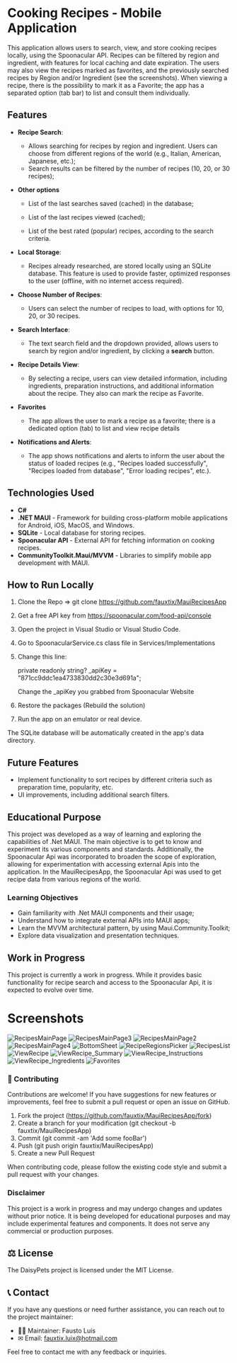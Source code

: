 # **Cooking Recipes - Mobile Application**

This application allows users to search, view, and store cooking recipes locally, using the Spoonacular API. Recipes can be filtered by region and ingredient, with features for local caching and date expiration.
The users may also view the recipes marked as favorites, and the previously searched recipes by Region and/or Ingredient (see the screenshots).
When viewing a recipe, there is the possibility to mark it as a Favorite; the app has a separated option (tab bar) to list and consult them individually.

## **Features**

- **Recipe Search**:
  - Allows searching for recipes by region and ingredient. Users can choose from different regions of the world (e.g., Italian, American, Japanese, etc.);
  - Search results can be filtered by the number of recipes (10, 20, or 30 recipes);
 
- **Other options**
  
  - List of the last searches saved (cached) in the database;
  
  - List of the last recipes viewed (cached);
  
  - List of the best rated (popular) recipes, according to the search criteria.

- **Local Storage**:
  - Recipes already researched, are stored locally using an SQLite database.
    This feature is used to provide faster, optimized responses to the user (offline, with no internet access required).

- **Choose Number of Recipes**:
  - Users can select the number of recipes to load, with options for 10, 20, or 30 recipes.

- **Search Interface**:
  - The text search field and the dropdown provided, allows users to search by region and/or ingredient, by clicking a **search** button.
  
- **Recipe Details View**:
  - By selecting a recipe, users can view detailed information, including ingredients, preparation instructions, and additional information about the recipe.
    They also can mark the recipe as Favorite.

- **Favorites**
  - The app allows the user to mark a recipe as a favorite; there is a dedicated option (tab) to list and view recipe details

- **Notifications and Alerts**:
  - The app shows notifications and alerts to inform the user about the status of loaded recipes (e.g., "Recipes loaded successfully", "Recipes loaded from database", "Error loading recipes", etc.).

## **Technologies Used**

- **C#**
- **.NET MAUI** - Framework for building cross-platform mobile applications for Android, iOS, MacOS, and Windows.
- **SQLite** - Local database for storing recipes.
- **Spoonacular API** - External API for fetching information on cooking recipes.
- **CommunityToolkit.Maui/MVVM** - Libraries to simplify mobile app development with MAUI.

## **How to Run Locally**

1. Clone the Repo => git clone https://github.com/fauxtix/MauiRecipesApp
2. Get a free API key from https://spoonacular.com/food-api/console
3. Open the project in Visual Studio or Visual Studio Code.
4. Go to SpoonacularService.cs class file in Services/Implementations
5. Change this line:
   
   private readonly string? _apiKey = "871cc9ddc1ea4733830dd2c30e3d691a";

   Change the _apiKey you grabbed from Spoonacular Website
6. Restore the packages (Rebuild the solution)
7. Run the app on an emulator or real device.

The SQLite database will be automatically created in the app's data directory.

## **Future Features**

- Implement functionality to sort recipes by different criteria such as preparation time, popularity, etc.
- UI improvements, including additional search filters.

## Educational Purpose

This project was developed as a way of learning and exploring the capabilities of .Net MAUI. 
The main objective is to get to know and experiment its various components and standards. 
Additionally, the Spoonacular Api was incorporated to broaden the scope of exploration, allowing for experimentation with accessing external Apis into the application.
In the MauiRecipesApp, the Spoonacular Api was used to get recipe data from various regions of the world.

### Learning Objectives

- Gain familiarity with .Net MAUI components and their usage;
- Understand how to integrate external APIs into MAUI apps;
- Learn the MVVM architectural pattern, by using Maui.Community.Toolkit;
- Explore data visualization and presentation techniques.

## Work in Progress

This project is currently a work in progress. While it provides basic functionality for recipe search and access to the Spoonacular Api, it is expected to evolve over time.

# Screenshots

![RecipesMainPage](https://github.com/user-attachments/assets/df7902cd-5188-456c-9456-7fc21d33bfc7)
![RecipesMainPage3](https://github.com/user-attachments/assets/57f01f46-d42a-4517-8a97-01afc9577e3d)
![RecipesMainPage2](https://github.com/user-attachments/assets/7c246101-73e4-45cc-8ba7-e22f1595c1bf)
![RecipesMainPage4](https://github.com/user-attachments/assets/383186db-6378-45c4-bb79-70902895ee87)
![BottomSheet](https://github.com/user-attachments/assets/39470b04-c34c-4086-80c0-e823e557e3f3)
![RecipeRegionsPicker](https://github.com/user-attachments/assets/d935c6c8-b9d5-4aa0-ba2b-11749c93b666)
![RecipesList](https://github.com/user-attachments/assets/b61327a6-6397-45ad-b1ec-113c6235e53f)
![ViewRecipe](https://github.com/user-attachments/assets/c4b810e8-529d-4393-a7ef-2cf7224afdf0)
![ViewRecipe_Summary](https://github.com/user-attachments/assets/23b7fdfe-656b-47b0-b1fa-acc66d732841)
![ViewRecipe_Instructions](https://github.com/user-attachments/assets/e58a59c4-d234-4a45-a330-2fd647538aef)
![ViewRecipe_Ingredients](https://github.com/user-attachments/assets/d05162b3-9ddc-48e8-964c-43b0763634c9)
![Favorites](https://github.com/user-attachments/assets/3932ba20-228a-4fad-982a-473136f9a200)

### 🌟 Contributing

Contributions are welcome! If you have suggestions for new features or improvements, feel free to submit a pull request or open an issue on GitHub.

1. Fork the project (https://github.com/fauxtix/MauiRecipesApp/fork)
2. Create a branch for your modification (git checkout -b fauxtix/MauiRecipesApp)
3. Commit (git commit -am 'Add some fooBar')
4. Push (git push origin fauxtix/MauiRecipesApp)
5. Create a new Pull Request

When contributing code, please follow the existing code style and submit a pull request with your changes.

### Disclaimer

This project is a work in progress and may undergo changes and updates without prior notice. It is being developed for educational purposes and may include experimental features and components.
It does not serve any commercial or production purposes.

 ## ⚖ License

The DaisyPets project is licensed under the MIT License.

## 📞 Contact

If you have any questions or need further assistance, you can reach out to the project maintainer:

- 👨‍💻 Maintainer: Fausto Luís
- ✉ Email: fauxtix.luix@hotmail.com

Feel free to contact me with any feedback or inquiries.
